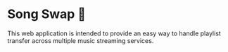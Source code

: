 # Song Swap 🎵

This web application is intended to provide an easy way to handle playlist transfer across multiple music streaming services.